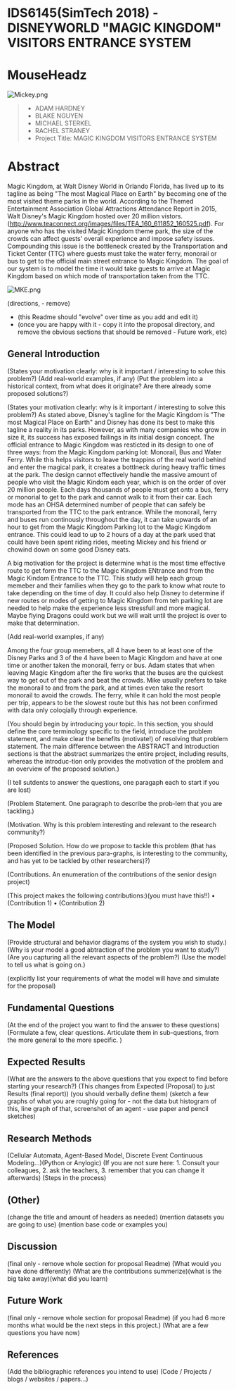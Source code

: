 # IDS6145(SimTech 2018) - DISNEYWORLD "MAGIC KINGDOM" VISITORS ENTRANCE SYSTEM 

# MouseHeadz
![**Mickey.png**](images/Mickey.png)

> * ADAM HARDNEY
> * BLAKE NGUYEN
> * MICHAEL STERKEL
> * RACHEL STRANEY
> * Project Title: MAGIC KINGDOM VISITORS ENTRANCE SYSTEM

# Abstract
Magic Kingdom, at Walt Disney World in Orlando Florida, has lived up to its tagline as being "The most Magical Place on Earth" by becoming one of the most visited theme parks in the world. According to the Themed Entertainment Association Global Attractions Attendance Report in 2015, Walt Disney's Magic Kingdom hosted over 20 million vistors. (http://www.teaconnect.org/images/files/TEA_160_611852_160525.pdf). For anyone who has the visited Magic Kingdom theme park, the size of the crowds can affect guests' overall experience and impose safety issues. Compounding this issue is the bottleneck created by the Transportation and Ticket Center (TTC) where guests must take the water ferry, monorail or bus to get to the official main street entrance to Magic Kingdom. The goal of our system is to model the time it would take guests to arrive at Magic Kingdom based on which mode of transportation taken from the TTC.



![**MKE.png**](images/MKE.png)

(directions, - remove)
* (this Readme should "evolve" over time as you add and edit it)
* (once you are happy with it - copy it into the proposal directory, and remove the obvious sections that should be removed - Future work, etc)


## General Introduction

(States your motivation clearly: why is it important / interesting to solve this problem?)
(Add real-world examples, if any)
(Put the problem into a historical context, from what does it originate? Are there already some proposed solutions?)

(States your motivation clearly: why is it important / interesting to solve this problem?)
As stated above, Disney's tagline for the Magic Kingdom is "The most Magical Place on Earth" and Disney has done its best to make this tagline a reality in its parks.  However, as with many companies who grow in size it, its success has exposed failings in its initial design concept.  The official entrance to Magic Kingdom was resticted in its design to one of three ways: from the Magic Kingdom parking lot: Monorail, Bus and Water Ferry.  While this helps visitors to leave the trappins of the real world behind and enter the magical park, it creates a bottlneck during heavy traffic times at the park.  The design cannot effectively handle the massive amount of people who visit the Magic Kindom each year, which is on the order of over 20 million people.  Each days thousands of people must get onto a bus, ferry or monorial to get to the park and cannot walk to it from their car.  Each mode has an OHSA determined number of people that can safely be transported from the TTC to the park entrance.  While the monorail, ferry and buses run continously throughout the day, it can take upwards of an hour to get from the Magic Kingdom Parking lot to the Magic Kingdom entrance.  This could lead to up to 2 hours of a day at the park used that could have been spent riding rides, meeting Mickey and his friend or chowind down on some good Disney eats.  

A big motivation for the project is determine what is the most time effective route to get form the TTC to the Magic Kingdom ENtrance and from the Magic Kindom Entrance to the TTC.  This study will help each group memeber and their families when they go to the park to know what route to take depending on the time of day.  It could also help Disney to determine if new routes or modes of getting to Magic Kingdom from teh parking lot are needed to help make the experience less stressfull and more magical.  Maybe flying Dragons could work but we will wait until the project is over to make that determination.

(Add real-world examples, if any)

Among the four group memebers, all 4 have been to at least one of the Disney Parks and 3 of the 4 have been to Magic Kingdom and have at one time or another taken the monorail, ferry or bus.  Adam states that when leaving Magic Kingdom after the fire works that the buses are the quickest way to get out of the park and beat the crowds.  Mike usually prefers to take the monorail to and from the park, and at times even take the resort monorail to avoid the crowds.  The ferry, while it can hold the most people per trip, appears to be the slowest route but this has not been confirmed with data only coloqially through experience.


(You should begin by introducing your topic. In this section, you should define the core terminology specific to the field, introduce the problem statement, and make clear the benefits (motivate!) of resolving that problem statement. The main difference between the ABSTRACT and Introduction sections is that the abstract summarizes the entire project, including results, whereas the introduc-tion only provides the motivation of the problem and an overview of the proposed solution.)

(I tell sutdents to answer the questions, one paragaph each to start if you are lost)

(Problem Statement. One paragraph to describe the prob-lem that you are tackling.)

(Motivation. Why is this problem interesting and relevant to the research community?)

(Proposed Solution. How do we propose to tackle this problem (that has been identified in the previous para-graphs, is interesting to the community, and has yet to be tackled by other researchers)?)

(Contributions. An enumeration of the contributions of the senior design project)

(This project makes the following contributions:)(you must have this!!)
•	(Contribution 1)
•	(Contribution 2)



## The Model

(Provide structural and behavior diagrams of the system you wish to study.) (Why is your model a good abtraction of the problem you want to study?) (Are you capturing all the relevant aspects of the problem?) (Use the model to tell us what is going on.)

(explicitly list your requirements of what the model will have and simulate for the proposal)

## Fundamental Questions
(At the end of the project you want to find the answer to these questions) (Formulate a few, clear questions. Articulate them in sub-questions, from the more general to the more specific. )

## Expected Results
(What are the answers to the above questions that you expect to find before starting your research?) (This changes from Expected (Proposal) to just Results (final report)) (you should verbally define them) (sketch a few graphs of what you are roughly going for - not the data but histogram of this, line graph of that, screenshot of an agent - use paper and pencil sketches)

## Research Methods
(Cellular Automata, Agent-Based Model, Discrete Event Continuous Modeling...)(Python or Anylogic) (If you are not sure here: 1. Consult your colleagues, 2. ask the teachers, 3. remember that you can change it afterwards) (Steps in the process)

## (Other)
(change the title and amount of headers as needed) (mention datasets you are going to use) (mention base code or examples you)

## Discussion
(final only - remove whole section for proposal Readme) (What would you have done differently) (What are the contributions summerize)(what is the big take away)(what did you learn)

## Future Work
(final only - remove whole section for proposal Readme) (if you had 6 more months what would be the next steps in this project.) (What are a few questions you have now)

## References
(Add the bibliographic references you intend to use)  (Code / Projects / blogs / websites / papers...)
